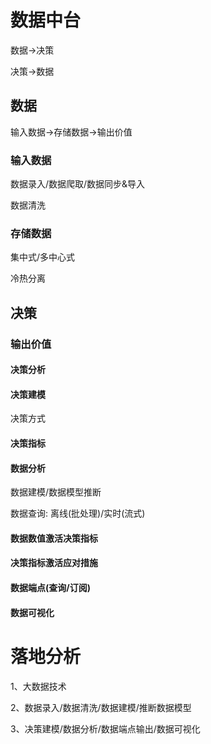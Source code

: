 # 数据中台

数据->决策

决策->数据

## 数据

输入数据->存储数据->输出价值

### 输入数据

数据录入/数据爬取/数据同步&导入

数据清洗

### 存储数据

集中式/多中心式

冷热分离

## 决策

### 输出价值

#### 决策分析

#### 决策建模

决策方式

#### 决策指标

#### 数据分析

数据建模/数据模型推断

数据查询: 离线(批处理)/实时(流式)

#### 数据数值激活决策指标

#### 决策指标激活应对措施

#### 数据端点(查询/订阅)

#### 数据可视化

# 落地分析

1、大数据技术

2、数据录入/数据清洗/数据建模/推断数据模型

3、决策建模/数据分析/数据端点输出/数据可视化

